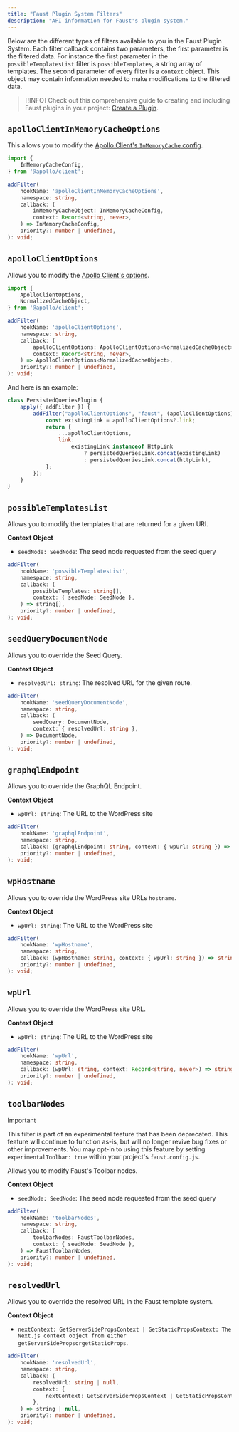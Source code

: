 ```yaml
---
title: "Faust Plugin System Filters"
description: "API information for Faust's plugin system."
---
```


Below are the different types of filters available to you in the Faust Plugin System. Each filter callback contains two parameters, the first parameter is the filtered data. For instance the first parameter in the `possibleTemplatesList` filter is `possibleTemplates`, a string array of templates. The second parameter of every filter is a `context` object. This object may contain information needed to make modifications to the filtered data.

> [!INFO]
> Check out this comprehensive guide to creating and including Faust plugins in your project: [Create a Plugin](/docs/how-to/create-a-plugin).

## `apolloClientInMemoryCacheOptions`

This allows you to modify the [Apollo Client's `InMemoryCache` config](https://www.apollographql.com/docs/react/api/cache/InMemoryCache).

```ts title="faustFilters.config.ts"
import {
	InMemoryCacheConfig,
} from '@apollo/client';

addFilter(
	hookName: 'apolloClientInMemoryCacheOptions',
	namespace: string,
	callback: (
		inMemoryCacheObject: InMemoryCacheConfig,
		context: Record<string, never>,
	) => InMemoryCacheConfig,
	priority?: number | undefined,
): void;
```

## `apolloClientOptions`

Allows you to modify the [Apollo Client's options](https://www.apollographql.com/docs/react/api/core/ApolloClient).

```ts title="faustFilters.config.ts"
import {
	ApolloClientOptions,
	NormalizedCacheObject,
} from '@apollo/client';

addFilter(
	hookName: 'apolloClientOptions',
	namespace: string,
	callback: (
		apolloClientOptions: ApolloClientOptions<NormalizedCacheObject>,
		context: Record<string, never>,
	) => ApolloClientOptions<NormalizedCacheObject>,
	priority?: number | undefined,
): void;
```

And here is an example:

```js title="plugins/persisted-queries-plugin.js"
class PersistedQueriesPlugin {
	apply({ addFilter }) {
		addFilter("apolloClientOptions", "faust", (apolloClientOptions) => {
			const existingLink = apolloClientOptions?.link;
			return {
				...apolloClientOptions,
				link:
					existingLink instanceof HttpLink
						? persistedQueriesLink.concat(existingLink)
						: persistedQueriesLink.concat(httpLink),
			};
		});
	}
}
```

## `possibleTemplatesList`

Allows you to modify the templates that are returned for a given URI.

**Context Object**

- `seedNode: SeedNode`: The seed node requested from the seed query

```ts title="faustFilters.config.ts"
addFilter(
	hookName: 'possibleTemplatesList',
	namespace: string,
	callback: (
		possibleTemplates: string[],
		context: { seedNode: SeedNode },
	) => string[],
	priority?: number | undefined,
): void;
```

## `seedQueryDocumentNode`

Allows you to override the Seed Query.

**Context Object**

- `resolvedUrl: string`: The resolved URL for the given route.

```ts title="faustFilters.config.ts"
addFilter(
	hookName: 'seedQueryDocumentNode',
	namespace: string,
	callback: (
		seedQuery: DocumentNode,
		context: { resolvedUrl: string },
	) => DocumentNode,
	priority?: number | undefined,
): void;
```

## `graphqlEndpoint`

Allows you to override the GraphQL Endpoint.

**Context Object**

- `wpUrl: string`: The URL to the WordPress site

```ts title="faustFilters.config.ts"
addFilter(
	hookName: 'graphqlEndpoint',
	namespace: string,
	callback: (graphqlEndpoint: string, context: { wpUrl: string }) => string,
	priority?: number | undefined,
): void;
```

## `wpHostname`

Allows you to override the WordPress site URLs `hostname`.

**Context Object**

- `wpUrl: string`: The URL to the WordPress site

```ts title="faustFilters.config.ts"
addFilter(
	hookName: 'wpHostname',
	namespace: string,
	callback: (wpHostname: string, context: { wpUrl: string }) => string,
	priority?: number | undefined,
): void;
```

## `wpUrl`

Allows you to override the WordPress site URL.

**Context Object**

- `wpUrl: string`: The URL to the WordPress site

```ts title="faustFilters.config.ts"
addFilter(
	hookName: 'wpUrl',
	namespace: string,
	callback: (wpUrl: string, context: Record<string, never>) => string,
	priority?: number | undefined,
): void;
```

## `toolbarNodes`

> [!Important]
> This filter is part of an experimental feature that has been deprecated. This feature will continue to function as-is, but will no longer revive bug fixes or other improvements. You may opt-in to using this feature by setting `experimentalToolbar: true` within your project's `faust.config.js`.

Allows you to modify Faust's Toolbar nodes.

**Context Object**

- `seedNode: SeedNode`: The seed node requested from the seed query

```ts title="faustFilters.config.ts"
addFilter(
	hookName: 'toolbarNodes',
	namespace: string,
	callback: (
		toolbarNodes: FaustToolbarNodes,
		context: { seedNode: SeedNode },
	) => FaustToolbarNodes,
	priority?: number | undefined,
): void;
```

## `resolvedUrl`

Allows you to override the resolved URL in the Faust template system.

**Context Object**

- `nextContext: GetServerSidePropsContext | GetStaticPropsContext: The Next.js context object from either getServerSidePropsorgetStaticProps`.

```ts title="faustFilters.config.ts"
addFilter(
	hookName: 'resolvedUrl',
	namespace: string,
	callback: (
		resolvedUrl: string | null,
		context: {
			nextContext: GetServerSidePropsContext | GetStaticPropsContext;
		},
	) => string | null,
	priority?: number | undefined,
): void;
```

